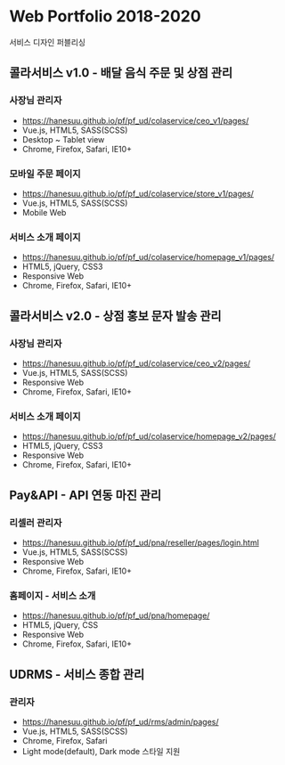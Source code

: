 # Web Portfolio 2018-2020
서비스 디자인 퍼블리싱

## 콜라서비스 v1.0 - 배달 음식 주문 및 상점 관리

### 사장님 관리자
 - https://hanesuu.github.io/pf/pf_ud/colaservice/ceo_v1/pages/
 - Vue.js, HTML5, SASS(SCSS)
 - Desktop ~ Tablet view
 - Chrome, Firefox, Safari, IE10+

### 모바일 주문 페이지
 - https://hanesuu.github.io/pf/pf_ud/colaservice/store_v1/pages/
 - Vue.js, HTML5, SASS(SCSS)
 - Mobile Web

### 서비스 소개 페이지
 - https://hanesuu.github.io/pf/pf_ud/colaservice/homepage_v1/pages/
 - HTML5, jQuery, CSS3
 - Responsive Web
 - Chrome, Firefox, Safari, IE10+


## 콜라서비스 v2.0 - 상점 홍보 문자 발송 관리

### 사장님 관리자
 - https://hanesuu.github.io/pf/pf_ud/colaservice/ceo_v2/pages/
 - Vue.js, HTML5, SASS(SCSS)
 - Responsive Web
 - Chrome, Firefox, Safari, IE10+

### 서비스 소개 페이지
 - https://hanesuu.github.io/pf/pf_ud/colaservice/homepage_v2/pages/
 - HTML5, jQuery, CSS3
 - Responsive Web
 - Chrome, Firefox, Safari, IE10+


## Pay&API - API 연동 마진 관리
### 리셀러 관리자
 - https://hanesuu.github.io/pf/pf_ud/pna/reseller/pages/login.html
 - Vue.js, HTML5, SASS(SCSS)
 - Responsive Web
 - Chrome, Firefox, Safari, IE10+

### 홈페이지 - 서비스 소개
 - https://hanesuu.github.io/pf/pf_ud/pna/homepage/
 - HTML5, jQuery, CSS
 - Responsive Web
 - Chrome, Firefox, Safari, IE10+


## UDRMS - 서비스 종합 관리

### 관리자
 - https://hanesuu.github.io/pf/pf_ud/rms/admin/pages/
 - Vue.js, HTML5, SASS(SCSS)
 - Chrome, Firefox, Safari
 - Light mode(default), Dark mode 스타일 지원